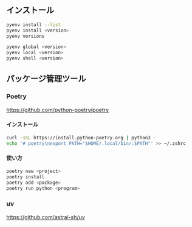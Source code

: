 ## インストール

```sh
pyenv install --list
pyenv install <version>
pyenv versions

pyenv global <version>
pyenv local <version>
pyenv shell <version>
```

## パッケージ管理ツール

### Poetry

https://github.com/python-poetry/poetry

#### インストール

```sh
curl -sSL https://install.python-poetry.org | python3 -
echo '# poetry\nexport PATH="$HOME/.local/bin/:$PATH"' >> ~/.zshrc
```

#### 使い方

```sh
poetry new <project>
poetry install
poetry add <package>
poetry run python <program>
```

### uv

https://github.com/astral-sh/uv
